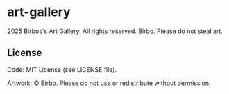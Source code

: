 # art-gallery
2025 Birbos's Art Gallery. All rights reserved.   Birbo. Please do not steal art.

## License

Code: MIT License (see LICENSE file).

Artwork: © Birbo. Please do not use or redistribute without permission.
